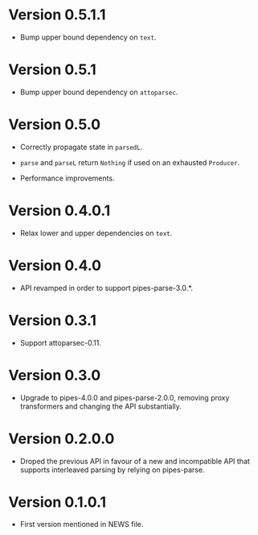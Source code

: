 # Version 0.5.1.1

* Bump upper bound dependency on `text`.


# Version 0.5.1

* Bump upper bound dependency on `attoparsec`.


# Version 0.5.0

* Correctly propagate state in `parsedL`.

* `parse` and `parseL` return `Nothing` if used on an exhausted
  `Producer`.

* Performance improvements.


# Version 0.4.0.1

* Relax lower and upper dependencies on `text`.


# Version 0.4.0

* API revamped in order to support pipes-parse-3.0.*.


# Version 0.3.1

* Support attoparsec-0.11.


# Version 0.3.0

* Upgrade to pipes-4.0.0 and pipes-parse-2.0.0, removing proxy
  transformers and changing the API substantially.


# Version 0.2.0.0

* Droped the previous API in favour of a new and incompatible API
  that supports interleaved parsing by relying on pipes-parse.


# Version 0.1.0.1

* First version mentioned in NEWS file.
